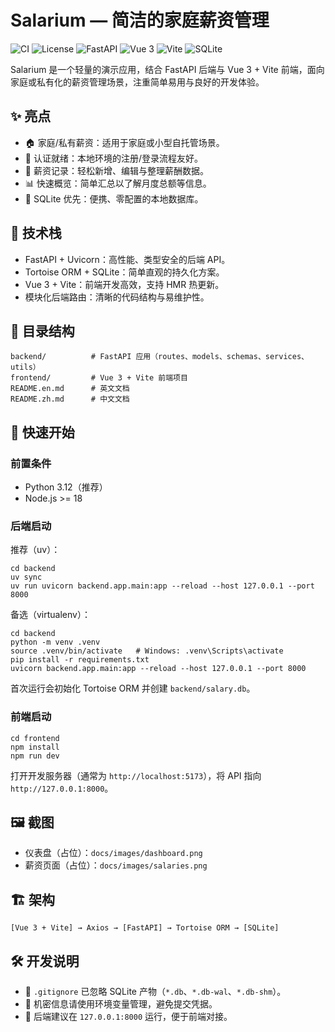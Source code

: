 # Salarium — 简洁的家庭薪资管理

![CI](https://img.shields.io/badge/CI-GitHub_Actions-blue?logo=githubactions) ![License](https://img.shields.io/badge/License-Private-lightgrey) ![FastAPI](https://img.shields.io/badge/FastAPI-009688?logo=fastapi) ![Vue 3](https://img.shields.io/badge/Vue_3-4FC08D?logo=vuedotjs) ![Vite](https://img.shields.io/badge/Vite-646CFF?logo=vite) ![SQLite](https://img.shields.io/badge/SQLite-003B57?logo=sqlite)

Salarium 是一个轻量的演示应用，结合 FastAPI 后端与 Vue 3 + Vite 前端，面向家庭或私有化的薪资管理场景，注重简单易用与良好的开发体验。

## ✨ 亮点
- 🏠 家庭/私有薪资：适用于家庭或小型自托管场景。
- 🔐 认证就绪：本地环境的注册/登录流程友好。
- 💸 薪资记录：轻松新增、编辑与整理薪酬数据。
- 📊 快速概览：简单汇总以了解月度总额等信息。
- 🧱 SQLite 优先：便携、零配置的本地数据库。

## 🧩 技术栈
- FastAPI + Uvicorn：高性能、类型安全的后端 API。
- Tortoise ORM + SQLite：简单直观的持久化方案。
- Vue 3 + Vite：前端开发高效，支持 HMR 热更新。
- 模块化后端路由：清晰的代码结构与易维护性。

## 📁 目录结构
```
backend/          # FastAPI 应用（routes、models、schemas、services、utils）
frontend/         # Vue 3 + Vite 前端项目
README.en.md      # 英文文档
README.zh.md      # 中文文档
```

## 🚀 快速开始

### 前置条件
- Python 3.12（推荐）
- Node.js >= 18

### 后端启动
推荐（uv）：
```
cd backend
uv sync
uv run uvicorn backend.app.main:app --reload --host 127.0.0.1 --port 8000
```

备选（virtualenv）：
```
cd backend
python -m venv .venv
source .venv/bin/activate   # Windows: .venv\Scripts\activate
pip install -r requirements.txt
uvicorn backend.app.main:app --reload --host 127.0.0.1 --port 8000
```

首次运行会初始化 Tortoise ORM 并创建 `backend/salary.db`。

### 前端启动
```
cd frontend
npm install
npm run dev
```

打开开发服务器（通常为 `http://localhost:5173`），将 API 指向 `http://127.0.0.1:8000`。

## 🖼 截图
- 仪表盘（占位）：`docs/images/dashboard.png`
- 薪资页面（占位）：`docs/images/salaries.png`

## 🏗 架构
```
[Vue 3 + Vite] → Axios → [FastAPI] → Tortoise ORM → [SQLite]
```

## 🛠 开发说明
- 🧹 `.gitignore` 已忽略 SQLite 产物（`*.db`、`*.db-wal`、`*.db-shm`）。
- 🔐 机密信息请使用环境变量管理，避免提交凭据。
- 🔄 后端建议在 `127.0.0.1:8000` 运行，便于前端对接。